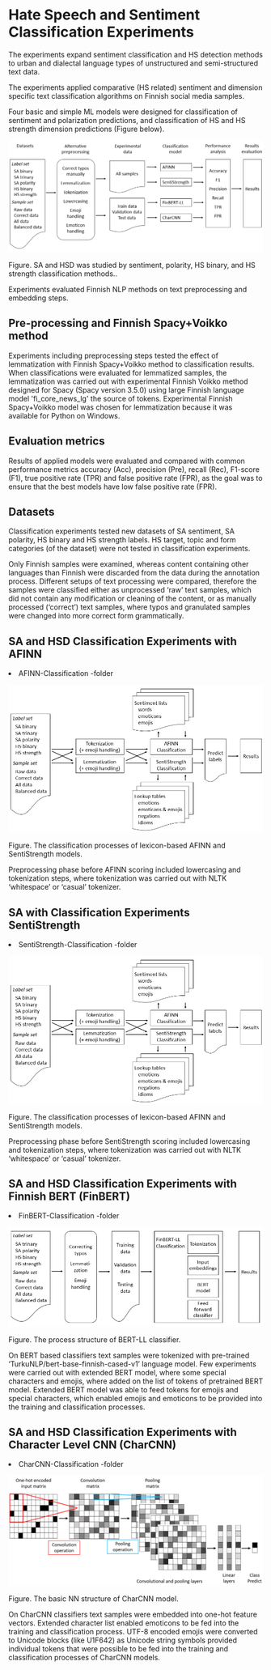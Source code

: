 # Hate Speech and Sentiment Classification Experiments

The experiments expand sentiment classification and HS detection methods to urban and dialectal language types of unstructured and semi-structured text data. 

The experiments applied comparative (HS related) sentiment and dimension specific text classification algorithms on Finnish social media samples. 

Four basic and simple ML models were designed for classification of sentiment and polarization predictions, 
and classification of HS and HS strength dimension predictions (Figure below). 

![Alt text](images/classification_models.png)

Figure. SA and HSD was studied by sentiment, polarity, HS binary, and HS strength classification methods..



Experiments evaluated Finnish NLP methods on text preprocessing and embedding steps. 

## Pre-processing and Finnish Spacy+Voikko method

Experiments including preprocessing steps tested the effect of lemmatization with Finnish Spacy+Voikko method to classification results.
When classifications were evaluated for lemmatized samples, the lemmatization was carried out with experimental Finnish Voikko method 
designed for Spacy (Spacy version 3.5.0) using large Finnish language model 'fi_core_news_lg' the source of tokens. 
Experimental Finnish Spacy+Voikko model was chosen for lemmatization because it was available for Python on Windows.

## Evaluation metrics

Results of applied models were evaluated and compared with common performance metrics 
accuracy (Acc), precision (Pre), recall (Rec), F1-score (F1), true positive rate (TPR) and false positive rate (FPR), 
as the goal was to ensure that the best models have low false positive rate (FPR).

## Datasets

Classification experiments tested new datasets of SA sentiment, SA polarity, HS binary and HS strength labels. 
HS target, topic and form categories (of the dataset) were not tested in classification experiments.  

Only Finnish samples were examined, whereas content containing other languages than Finnish were discarded from the data during the annotation process. 
Different setups of text processing were compared, 
therefore the samples were classified either as unprocessed ‘raw’ text samples, which did not contain any modification or cleaning of the content, 
or as manually processed (‘correct’) text samples, where typos and granulated samples were changed into more correct form grammatically.



## SA and HSD Classification Experiments with AFINN

<li>   AFINN-Classification -folder

![Alt text](images/lexicon_based_models.png)

Figure. The classification processes of lexicon-based AFINN and SentiStrength models.

Preprocessing phase before AFINN scoring included lowercasing and tokenization steps, 
where tokenization was carried out with NLTK ‘whitespace’ or ‘casual’ tokenizer. 



## SA with Classification Experiments SentiStrength

<li>   SentiStrength-Classification -folder

![Alt text](images/lexicon_based_models.png)

Figure. The classification processes of lexicon-based AFINN and SentiStrength models.

Preprocessing phase before SentiStrength scoring included lowercasing and tokenization steps, 
where tokenization was carried out with NLTK ‘whitespace’ or ‘casual’ tokenizer. 



## SA and HSD Classification Experiments with Finnish BERT (FinBERT)

<li>   FinBERT-Classification -folder

![Alt text](images/BERT_LL_model.png)

Figure. The process structure of BERT-LL classifier.

On BERT based classifiers text samples were tokenized with pre-trained ‘TurkuNLP/bert-base-finnish-cased-v1’ language model. 
Few experiments were carried out with extended BERT model, where some special characters and emojis, where added on the list of tokens of pretrained BERT model. 
Extended BERT model was able to feed tokens for emojis and special characters, 
which enabled emojis and emoticons to be provided into the training and classification processes.



## SA and HSD Classification Experiments with Character Level CNN (CharCNN)

<li>   CharCNN-Classification -folder

![Alt text](images/CharCNN_model.png)

Figure. The basic NN structure of CharCNN model.

On CharCNN classifiers text samples were embedded into one-hot feature vectors. 
Extended character list enabled emoticons to be fed into the training and classification process. 
UTF-8 encoded emojis were converted to Unicode blocks (like U1F642) as Unicode string symbols provided individual tokens 
that were possible to be fed into the training and classification processes of CharCNN models.

